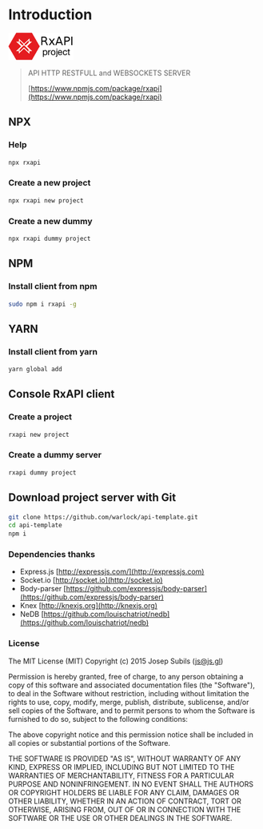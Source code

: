 # Introduction

![](.gitbook/assets/nexopro.png)

> API HTTP RESTFULL and WEBSOCKETS SERVER
>
> [https://www.npmjs.com/package/rxapi](https://www.npmjs.com/package/rxapi)

## NPX

### Help

```bash
npx rxapi
```

### Create a new project

```bash
npx rxapi new project
```

### Create a new dummy

```bash
npx rxapi dummy project
```

## NPM

### Install client from npm

```bash
sudo npm i rxapi -g
```

## YARN

### Install client from yarn

```bash
yarn global add
```

## Console RxAPI client

### Create a project

```bash
rxapi new project
```

### Create a dummy server

```bash
rxapi dummy project
```

## Download project server with Git

```bash
git clone https://github.com/warlock/api-template.git
cd api-template
npm i
```

### Dependencies thanks

* Express.js [http://expressjs.com/](http://expressjs.com)
* Socket.io [http://socket.io](http://socket.io)
* Body-parser [https://github.com/expressjs/body-parser](https://github.com/expressjs/body-parser)
* Knex [http://knexjs.org](http://knexjs.org)
* NeDB [https://github.com/louischatriot/nedb](https://github.com/louischatriot/nedb)

### License

The MIT License \(MIT\) Copyright \(c\) 2015 Josep Subils \(js@js.gl\)

Permission is hereby granted, free of charge, to any person obtaining a copy of this software and associated documentation files \(the "Software"\), to deal in the Software without restriction, including without limitation the rights to use, copy, modify, merge, publish, distribute, sublicense, and/or sell copies of the Software, and to permit persons to whom the Software is furnished to do so, subject to the following conditions:

The above copyright notice and this permission notice shall be included in all copies or substantial portions of the Software.

THE SOFTWARE IS PROVIDED "AS IS", WITHOUT WARRANTY OF ANY KIND, EXPRESS OR IMPLIED, INCLUDING BUT NOT LIMITED TO THE WARRANTIES OF MERCHANTABILITY, FITNESS FOR A PARTICULAR PURPOSE AND NONINFRINGEMENT. IN NO EVENT SHALL THE AUTHORS OR COPYRIGHT HOLDERS BE LIABLE FOR ANY CLAIM, DAMAGES OR OTHER LIABILITY, WHETHER IN AN ACTION OF CONTRACT, TORT OR OTHERWISE, ARISING FROM, OUT OF OR IN CONNECTION WITH THE SOFTWARE OR THE USE OR OTHER DEALINGS IN THE SOFTWARE.

